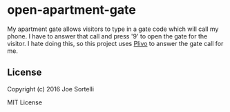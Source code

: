 # open-apartment-gate

My apartment gate allows visitors to type in a gate code which will
call my phone. I have to answer that call and press '9' to open the
gate for the visitor. I hate doing this, so this project uses
[Plivo](https://plivo.com) to answer the gate call for me.

## License

Copyright (c) 2016 Joe Sortelli

MIT License

